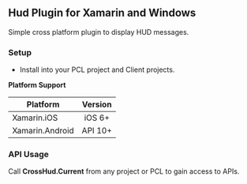 ## Hud Plugin for Xamarin and Windows

Simple cross platform plugin to display HUD messages.

### Setup
* Install into your PCL project and Client projects.

**Platform Support**

|Platform|Version|
| ------------------- | :------------------: |
|Xamarin.iOS|iOS 6+|
|Xamarin.Android|API 10+|

### API Usage

Call **CrossHud.Current** from any project or PCL to gain access to APIs.

